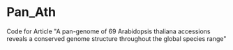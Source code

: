 # Pan_Ath
Code for Article "A pan-genome of 69 Arabidopsis thaliana accessions reveals a conserved genome structure throughout the global species range"
